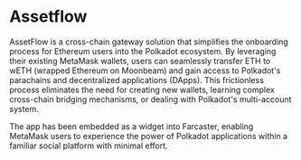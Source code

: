# Assetflow

AssetFlow is a cross-chain gateway solution that simplifies the onboarding process for Ethereum users into the Polkadot ecosystem. By leveraging their existing MetaMask wallets, users can seamlessly transfer ETH to wETH (wrapped Ethereum on Moonbeam) and gain access to Polkadot's parachains and decentralized applications (DApps). This frictionless process eliminates the need for creating new wallets, learning complex cross-chain bridging mechanisms, or dealing with Polkadot's multi-account system.

The app has been embedded as a widget into Farcaster, enabling MetaMask users to experience the power of Polkadot applications within a familiar social platform with minimal effort.

